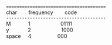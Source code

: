 
`======================================`  
char &nbsp;&nbsp;&nbsp;&nbsp;&nbsp;&nbsp; frequency &nbsp;&nbsp;&nbsp;&nbsp;&nbsp;&nbsp; code  
`--------------------------------------`  
M &nbsp;&nbsp;&nbsp;&nbsp;&nbsp;&nbsp;&nbsp;&nbsp;&nbsp;&nbsp; 1 &nbsp;&nbsp;&nbsp;&nbsp;&nbsp;&nbsp;&nbsp;&nbsp;&nbsp;&nbsp;&nbsp;&nbsp;&nbsp;&nbsp;&nbsp;&nbsp;&nbsp;&nbsp;&nbsp; 01111  
y &nbsp;&nbsp;&nbsp;&nbsp;&nbsp;&nbsp;&nbsp;&nbsp;&nbsp;&nbsp;&nbsp; 2 &nbsp;&nbsp;&nbsp;&nbsp;&nbsp;&nbsp;&nbsp;&nbsp;&nbsp;&nbsp;&nbsp;&nbsp;&nbsp;&nbsp;&nbsp;&nbsp;&nbsp;&nbsp;&nbsp; 1000  
space &nbsp;&nbsp;&nbsp; 4 &nbsp;&nbsp;&nbsp;&nbsp;&nbsp;&nbsp;&nbsp;&nbsp;&nbsp;&nbsp;&nbsp;&nbsp;&nbsp;&nbsp;&nbsp;&nbsp; 000
